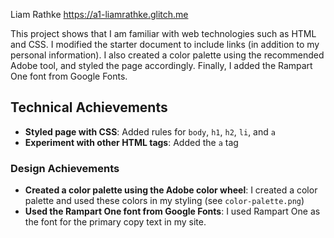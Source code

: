 Liam Rathke
https://a1-liamrathke.glitch.me

This project shows that I am familiar with web technologies such as HTML and CSS. I modified the starter document to include links (in addition to my personal information). I also created a color palette using the recommended Adobe tool, and styled the page accordingly. Finally, I added the Rampart One font from Google Fonts.

## Technical Achievements
- **Styled page with CSS**: Added rules for `body`, `h1`, `h2`, `li`, and `a`
- **Experiment with other HTML tags**: Added the `a` tag

### Design Achievements
- **Created a color palette using the Adobe color wheel**: I created a color palette and used these colors in my styling (see `color-palette.png`)
- **Used the Rampart One font from Google Fonts**: I used Rampart One as the font for the primary copy text in my site.
